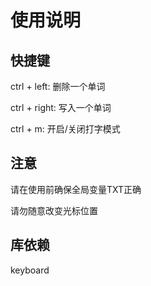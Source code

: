 使用说明
=====================


快捷键
-----------

ctrl + left:        删除一个单词

ctrl + right:       写入一个单词

ctrl + m:           开启/关闭打字模式


注意
-----------
请在使用前确保全局变量TXT正确

请勿随意改变光标位置


库依赖
-----------
keyboard